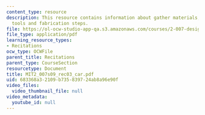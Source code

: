 ```yaml
---
content_type: resource
description: This resource contains information about gather materials, components,
  tools and fabrication steps.
file: https://ol-ocw-studio-app-qa.s3.amazonaws.com/courses/2-007-design-and-manufacturing-i-spring-2009/683368a32109b735839724ab8a96e90f_MIT2_007s09_rec03_car.pdf
file_type: application/pdf
learning_resource_types:
- Recitations
ocw_type: OCWFile
parent_title: Recitations
parent_type: CourseSection
resourcetype: Document
title: MIT2_007s09_rec03_car.pdf
uid: 683368a3-2109-b735-8397-24ab8a96e90f
video_files:
  video_thumbnail_file: null
video_metadata:
  youtube_id: null
---
```

